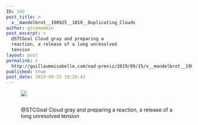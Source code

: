 ```yaml
---
ID: 192
post_title: >
  x__mandelbrot__190925__1019__Duplicating_Clouds
author: gicomadmin
post_excerpt: >
  @STCGoal Cloud gray and preparing a
  reaction, a release of a long unresolved
  tension
layout: post
permalink: >
  http://guillaumeisabelle.com/nad-previz/2019/09/25/x__mandelbrot__190925__1019__duplicating_clouds/
published: true
post_date: 2019-09-25 19:29:43
---
```

<!-- wp:image --><figure class="wp-block-image">

![][1]</figure> <!-- /wp:image -->

<!-- wp:block-lab/stc-vision-block {"vision":"@STCGoal Cloud gray and preparing a reaction, a release of a long unresolved tension","dtdue":"191020"} /-->

<!-- wp:image {"id":193} --><figure class="wp-block-image">

<img src="http://guillaumeisabelle.com/nad-previz/wp-content/uploads/sites/19/2019/09/image-34-1024x698.png" alt="" class="wp-image-193" /><figcaption>@STCGoal Cloud gray and preparing a reaction, a release of a long unresolved tension</figcaption></figure> <!-- /wp:image -->

<!-- wp:block-lab/mmot {"mmotacceptable":true,"mmottrend":"Getting better","mmotanalyze":"* Followed the example and  adjusted the formula for my need.\n* Quickly executed\n* Kept the sample simple because of the cooking time","mmotplan":"* Duplicate cloud \n* Use for Volcano smoke","mmotfeedback":"Feedback with CD next week"} /-->

 [1]: blob:http://guillaumeisabelle.com/9f4f3771-666e-4606-a157-d9306e09d7b6